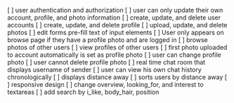 [ ] user authentication and authorization
[ ] user can only update their own account, profile, and photo information
[ ] create, update, and delete user accounts
[ ] create, update, and delete profile
[ ] upload, update, and delete photos
[ ] edit forms pre-fill text of input elements
[ ] User only appears on browse page if they have a profile photo and are logged in
[ ] browse photos of other users
[ ] view profiles of other users
[ ] first photo uploaded to account automatically is set as profile photo
[ ] user can change profile photo
[ ] user cannot delete profile photo
[ ] real time chat room that displays username of sender
[ ] user can view his own chat history chronologically
[ ] displays distance away
[ ] sorts users by distance away
[ ] responsive design
[ ] change overview, looking_for, and interest to textareas
[ ] add search by i_like, body_hair, position
